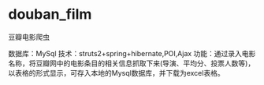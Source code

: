 # douban_film
豆瓣电影爬虫

数据库：MySql
技术：struts2+spring+hibernate,POI,Ajax
功能：通过录入电影名称，将豆瓣网中的电影条目的相关信息抓取下来(导演、平均分、投票人数等)，以表格的形式显示，可存入本地的Mysql数据库，并下载为excel表格。

